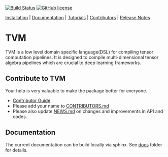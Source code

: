 [![Build Status](https://travis-ci.com/dmlc/tvm.svg?token=mkPkB7rD7Myq9dXZa9GV&branch=master)](https://travis-ci.com/dmlc/tvm)
[![GitHub license](http://dmlc.github.io/img/apache2.svg)](./LICENSE)

[Installation](docs/how_to/install.md) |
[Documentation](docs) |
[Tutorials](tutorials) |
[Contributors](CONTRIBUTORS.md) |
[Release Notes](NEWS.md)

TVM
===

TVM is a low level domain specific language(DSL) for compiling tensor computation pipelines.
It is designed to compile multi-dimensional tensor algebra pipelines which
are crucial to deep learning frameworks.

Contribute to TVM
-----------------
Your help is very valuable to make the package better for everyone.
- [Contributor Guide](docs/how_to/contribute.md)
- Please add your name to [CONTRIBUTORS.md](CONTRIBUTORS.md)
- Please also update [NEWS.md](NEWS.md) on changes and improvements in API and codes.

## Documentation
The current documentation can be build locally via sphinx. See [docs](docs) folder for details.
